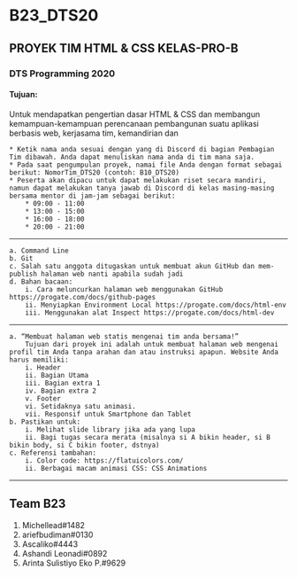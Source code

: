 # B23_DTS20

## PROYEK TIM HTML &amp; CSS KELAS-PRO-B 

### DTS Programming 2020

#### Tujuan:

Untuk mendapatkan pengertian dasar HTML & CSS dan membangun kemampuan-kemampuan perencanaan pembangunan suatu aplikasi berbasis web, kerjasama tim, kemandirian dan
	
	* Ketik nama anda sesuai dengan yang di Discord di bagian Pembagian Tim dibawah. Anda dapat menuliskan nama anda di tim mana saja.
	* Pada saat pengumpulan proyek, namai file Anda dengan format sebagai berikut: NomorTim_DTS20 (contoh: B10_DTS20)
	* Peserta akan dipacu untuk dapat melakukan riset secara mandiri, namun dapat melakukan tanya jawab di Discord di kelas masing-masing bersama mentor di jam-jam sebagai berikut:
		* 09:00 - 11:00
		* 13:00 - 15:00
		* 16:00 - 18:00
		* 20:00 - 21:00
---
	a. Command Line
	b. Git
	c. Salah satu anggota ditugaskan untuk membuat akun GitHub dan mem-publish halaman web nanti apabila sudah jadi
	d. Bahan bacaan: 
		i. Cara meluncurkan halaman web menggunakan GitHub https://progate.com/docs/github-pages
		ii. Menyiapkan Environment Local https://progate.com/docs/html-env
		iii. Menggunakan alat Inspect https://progate.com/docs/html-dev
---
	a. “Membuat halaman web statis mengenai tim anda bersama!”
		Tujuan dari proyek ini adalah untuk membuat halaman web mengenai profil tim Anda tanpa arahan dan atau instruksi apapun. Website Anda harus memiliki:
		i. Header
		ii. Bagian Utama
		iii. Bagian extra 1
		iv. Bagian extra 2
		v. Footer
		vi. Setidaknya satu animasi.
		vii. Responsif untuk Smartphone dan Tablet
	b. Pastikan untuk:
		i. Melihat slide library jika ada yang lupa
		ii. Bagi tugas secara merata (misalnya si A bikin header, si B bikin body, si C bikin footer, dstnya) 
	c. Referensi tambahan:
		i. Color code: https://flatuicolors.com/ 
		ii. Berbagai macam animasi CSS: CSS Animations
---
## Team B23
1. Michellead#1482
2. ariefbudiman#0130
3. Ascaliko#4443
4. Ashandi Leonadi#0892
5. Arinta Sulistiyo Eko P.#9629
